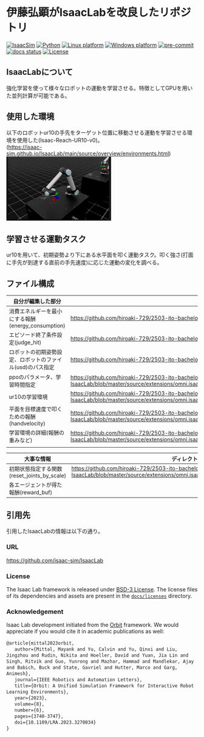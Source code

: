 
# 伊藤弘顕がIsaacLabを改良したリポジトリ

[![IsaacSim](https://img.shields.io/badge/IsaacSim-4.2.0-silver.svg)](https://docs.omniverse.nvidia.com/isaacsim/latest/overview.html)
[![Python](https://img.shields.io/badge/python-3.10-blue.svg)](https://docs.python.org/3/whatsnew/3.10.html)
[![Linux platform](https://img.shields.io/badge/platform-linux--64-orange.svg)](https://releases.ubuntu.com/20.04/)
[![Windows platform](https://img.shields.io/badge/platform-windows--64-orange.svg)](https://www.microsoft.com/en-us/)
[![pre-commit](https://img.shields.io/github/actions/workflow/status/isaac-sim/IsaacLab/pre-commit.yaml?logo=pre-commit&logoColor=white&label=pre-commit&color=brightgreen)](https://github.com/isaac-sim/IsaacLab/actions/workflows/pre-commit.yaml)
[![docs status](https://img.shields.io/github/actions/workflow/status/isaac-sim/IsaacLab/docs.yaml?label=docs&color=brightgreen)](https://github.com/isaac-sim/IsaacLab/actions/workflows/docs.yaml)
[![License](https://img.shields.io/badge/license-BSD--3-yellow.svg)](https://opensource.org/licenses/BSD-3-Clause)

## IsaacLabについて
強化学習を使って様々なロボットの運動を学習させる。特徴としてGPUを用いた並列計算が可能である。
## 使用した環境
以下のロボットur10の手先をターゲット位置に移動させる運動を学習させる環境を使用した(Isaac-Reach-UR10-v0)。    
(https://isaac-sim.github.io/IsaacLab/main/source/overview/environments.html)   
![alt text](ur10.png)
## 学習させる運動タスク
ur10を用いて、初期姿勢より下にある水平面を叩く運動タスク。叩く強さ(打面に手先が到達する直前の手先速度)に応じた運動の変化を調べる。
## ファイル構成
|自分が編集した部分|ディレクトリ|
|----|---------|
|消費エネルギーを最小にする報酬(energy_consumption) | https://github.com/hiroaki-729/2503-ito-bachelor-IsaacLab/blob/master/source/extensions/omni.isaac.lab/omni/isaac/lab/envs/mdp/rewards.py|
|エピソード終了条件設定(judge_hit)|https://github.com/hiroaki-729/2503-ito-bachelor-IsaacLab/blob/master/source/extensions/omni.isaac.lab/omni/isaac/lab/envs/mdp/terminations.py|
|ロボットの初期姿勢設定、ロボットのファイル(usd)のパス指定|https://github.com/hiroaki-729/2503-ito-bachelor-IsaacLab/blob/master/source/extensions/omni.isaac.lab_assets/omni/isaac/lab_assets/universal_robots.py|
|ppoのパラメータ、学習時間指定|https://github.com/hiroaki-729/2503-ito-bachelor-IsaacLab/blob/master/source/extensions/omni.isaac.lab_tasks/omni/isaac/lab_tasks/manager_based/manipulation/reach/config/ur_10/agents/skrl_ppo_cfg.yaml|
|ur10の学習環境|https://github.com/hiroaki-729/2503-ito-bachelor-IsaacLab/blob/master/source/extensions/omni.isaac.lab_tasks/omni/isaac/lab_tasks/manager_based/manipulation/reach/config/ur_10/joint_pos_env_cfg.py|　
|平面を目標速度で叩くための報酬(handvelocity)|https://github.com/hiroaki-729/2503-ito-bachelor-IsaacLab/blob/master/source/extensions/omni.isaac.lab_tasks/omni/isaac/lab_tasks/manager_based/manipulation/reach/mdp/rewards.py|
|学習環境の詳細(報酬の重みなど)|https://github.com/hiroaki-729/2503-ito-bachelor-IsaacLab/blob/master/source/extensions/omni.isaac.lab_tasks/omni/isaac/lab_tasks/manager_based/manipulation/reach/reach_env_cfg.py|
||| 



|大事な情報|ディレクトリ|
|----|---------|
|初期状態指定する関数(reset_joints_by_scale) |https://github.com/hiroaki-729/2503-ito-bachelor-IsaacLab/blob/master/source/extensions/omni.isaac.lab/omni/isaac/lab/envs/mdp/events.py|
|各エージェントが得た報酬(reward_buf)||
## 引用先
引用したIsaacLabの情報は以下の通り。
### URL
https://github.com/isaac-sim/IsaacLab
### License

The Isaac Lab framework is released under [BSD-3 License](LICENSE). The license files of its dependencies and assets are present in the [`docs/licenses`](docs/licenses) directory.

### Acknowledgement

Isaac Lab development initiated from the [Orbit](https://isaac-orbit.github.io/) framework. We would appreciate if you would cite it in academic publications as well:

```
@article{mittal2023orbit,
   author={Mittal, Mayank and Yu, Calvin and Yu, Qinxi and Liu, Jingzhou and Rudin, Nikita and Hoeller, David and Yuan, Jia Lin and Singh, Ritvik and Guo, Yunrong and Mazhar, Hammad and Mandlekar, Ajay and Babich, Buck and State, Gavriel and Hutter, Marco and Garg, Animesh},
   journal={IEEE Robotics and Automation Letters},
   title={Orbit: A Unified Simulation Framework for Interactive Robot Learning Environments},
   year={2023},
   volume={8},
   number={6},
   pages={3740-3747},
   doi={10.1109/LRA.2023.3270034}
}
```
